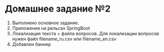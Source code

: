 # Домашнее задание №2
1. Выполнено основное задание.
2. Приложение на рельсах SpringBoot
3. Локализация текста + файла вопросов. Для локализации вопросов нужен файл filename_ru.csv или filename_en.csv
4. Добавлен баннер